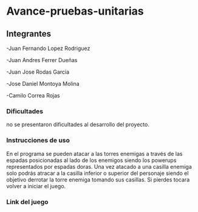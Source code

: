 # Avance-pruebas-unitarias

## Integrantes

-Juan Fernando Lopez Rodriguez

-Juan Andres Ferrer Dueñas

-Juan Jose Rodas Garcia

-Jose Daniel Montoya Molina

-Camilo Correa Rojas

### Dificultades

no se presentaron dificultades al desarrollo del proyecto.

### Instrucciones de uso

En el programa se pueden atacar a las torres enemigas a través de las espadas posicionadas al lado de los enemigos siendo los powerups representados por espadas doras. Una vez atacado a una casilla enemiga solo podrás atracar a la casilla inferior o superior del personaje siendo el objetivo derrotar la torre enemiga tomando sus casillas. Si pierdes tocara volver a iniciar el juego.

### Link del juego


